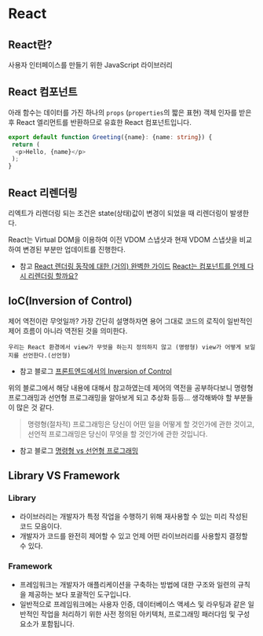 # React

## React란?

사용자 인터페이스를 만들기 위한 JavaScript 라이브러리

## React 컴포넌트

아래 함수는 데이터를 가진 하나의 `props` (`properties`의 짧은 표현) 객체 인자를 받은 후 React 엘리먼트를 반환하므로 유효한 React 컴포넌트입니다.

```typescript
export default function Greeting({name}: {name: string}) {
 return (
  <p>Hello, {name}</p>
 );
}
```

## React 리렌더링

리엑트가 리렌더링 되는 조건은 state(상태)값이 변경이 되었을 때 리렌더링이 발생한다.

React는 Virtual DOM을 이용하여 이전 VDOM 스냅샷과 현재 VDOM 스냅샷을 비교하여 변경된 부분만
업데이트를 진행한다.

- 참고
[React 렌더링 동작에 대한 (거의) 완벽한 가이드](https://velog.io/@superlipbalm/blogged-answers-a-mostly-complete-guide-to-react-rendering-behavior)
[React는 컴포넌트를 언제 다시 리렌더링 할까요?](https://velog.io/@surim014/react-rerender)

## IoC(Inversion of Control)

제어 역전이란 무엇일까?
가장 간단히 설명하자면 용어 그대로 코드의 로직이
일반적인 제어 흐름이 아니라 역전된 것을 의미한다.

`우리는 React 환경에서 view가 무엇을 하는지 정의하지 않고 (명령형) view가 어떻게 보일지를 선언한다.(선언형)`

- 참고 블로그
[프론트엔드에서의 Inversion of Control](https://tecoble.techcourse.co.kr/post/2021-05-14-inversion-of-control/)

위의 블로그에서 해당 내용에 대해서 참고하였는데 제어의 역전을 공부하다보니 명령형 프로그래밍과
선언형 프로그래밍을 알아보게 되고 추상화 등등... 생각해봐야 할 부분들이 많은 것 같다.

> 명령형(절차적) 프로그래밍은 당신이 어떤 일을 어떻게 할 것인가에 관한 것이고,
> 선언적 프로그래밍은 당신이 무엇을 할 것인가에 관한 것입니다.

- 참고 블로그
[명령형 vs 선언형 프로그래밍](https://iborymagic.tistory.com/73)

## Library VS Framework

### Library

- 라이브러리는 개발자가 특정 작업을 수행하기 위해 재사용할 수 있는 미리 작성된 코드 모음이다.
- 개발자가 코드를 완전히 제어할 수 있고 언제 어떤 라이브러리를 사용할지 결정할 수 있다.

### Framework

- 프레임워크는 개발자가 애플리케이션을 구축하는 방법에 대한 구조와 일련의 규칙을 제공하는 보다 포괄적인 도구입니다.
- 일반적으로 프레임워크에는 사용자 인증, 데이터베이스 액세스 및 라우팅과 같은 일반적인 작업을 처리하기 위한 사전 정의된 아키텍처, 프로그래밍 패러다임 및 구성 요소가 포함됩니다.

